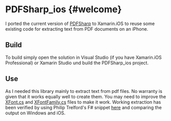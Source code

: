PDFSharp_ios  {#welcome}
============

I ported the current version of [PDFSharp](http://pdfsharp.codeplex.com) to Xamarin.iOS to reuse some existing code for extracting text from PDF documents on an iPhone.

Build
-----
To build simply open the solution in Visual Studio (if you have Xamarin.iOS Professional) or Xamarin Studio und build the PDFSharp_ios project.

Use
---
As I needed this library mainly to extract text from pdf files. No warranty is given that it works equally well to create them. You may need to improve the [XFont.cs](PdfSharp/PdfSharp.Drawing/XFont.cs) and [XFontFamily.cs](PdfSharp/PdfSharp.Drawing/XFontFamily.cs) files to make it work.
Working extraction has been verified by using Philip Trelford's F# snippet [here](http://fssnip.net/lT) and comparing the output on Windows and iOS. 
